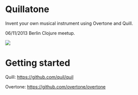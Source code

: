 # Quillatone

Invent your own musical instrument using Overtone and Quill.

06/11/2013 Berlin Clojure meetup.

![](http://blog.dothegreenthing.com/wp-content/uploads/2011/03/Homemade-Musical-Instruments2-300x179.jpg)

# Getting started

Quill: https://github.com/quil/quil

Overtone: https://github.com/overtone/overtone

